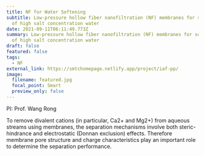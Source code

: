 ```yaml
---
title: NF for Water Softening
subtitle: Low-pressure hollow fiber nanofiltration (NF) membranes for softening
  of high salt concentration water
date: 2021-09-11T06:11:49.773Z
summary: Low-pressure hollow fiber nanofiltration (NF) membranes for softening
  of high salt concentration water
draft: false
featured: false
tags:
  - NF
external_link: https://smtchomepage.netlify.app/project/iaf-pp/
image:
  filename: featured.jpg
  focal_point: Smart
  preview_only: false
---
```

<!--StartFragment-->

PI: Prof. Wang Rong

To remove divalent cations (in particular, Ca2+ and Mg2+) from aqueous streams using membranes, the separation mechanisms involve both steric-hindrance and electrostatic (Donnan exclusion) effects. Therefore membrane pore structure and charge characteristics play an important role to determine the separation performance.

<!--EndFragment-->